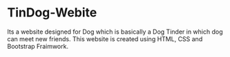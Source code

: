 # TinDog-Webite
Its a website designed for Dog which is basically a Dog Tinder in which dog can meet new friends. This website is created using HTML, CSS and Bootstrap Fraimwork.
